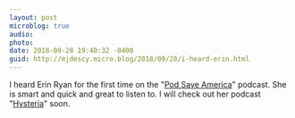```yaml
---
layout: post
microblog: true
audio: 
photo: 
date: 2018-09-28 19:40:32 -0400
guid: http://mjdescy.micro.blog/2018/09/28/i-heard-erin.html
---
```

I heard Erin Ryan for the first time on the "[Pod Save America](https://overcast.fm/+H1PXYX2PQ)" podcast. She is smart and quick and great to listen to. I will check out her podcast "[Hysteria](https://overcast.fm/+H1PXYX2PQ)" soon.
